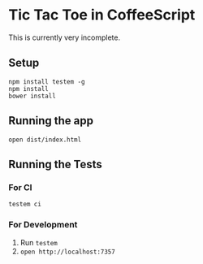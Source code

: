 # Tic Tac Toe in CoffeeScript

This is currently very incomplete.
## Setup

```
npm install testem -g
npm install
bower install
```

## Running the app

`open dist/index.html`

## Running the Tests

### For CI

`testem ci`

### For Development

1. Run `testem`
2. `open http://localhost:7357`
